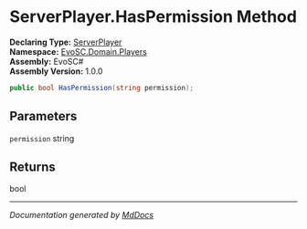 ﻿<!--  
  <auto-generated>   
    The contents of this file were generated by a tool.  
    Changes to this file may be list if the file is regenerated  
  </auto-generated>   
-->

# ServerPlayer.HasPermission Method

**Declaring Type:** [ServerPlayer](../index.md)  
**Namespace:** [EvoSC.Domain.Players](../../index.md)  
**Assembly:** EvoSC\#  
**Assembly Version:** 1.0.0

```csharp
public bool HasPermission(string permission);
```

## Parameters

`permission`  string

## Returns

bool

___

*Documentation generated by [MdDocs](https://github.com/ap0llo/mddocs)*
